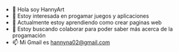 - 👋 Hola soy HannyArt
- 👀 Estoy interesada en progamar juegos y aplicaciones
- 🌱 Actualmente estoy aprendiendo como crear paginas web 
- 💞️ Estoy buscando colaborar para poder saber más acerca de la progamación 
- 📫 Mi Gmail es hannyna02@gmail.com

<!---
HannyArt/HannyArt is a ✨ special ✨ repository because its `README.md` (this file) appears on your GitHub profile.
You can click the Preview link to take a look at your changes.
--->
